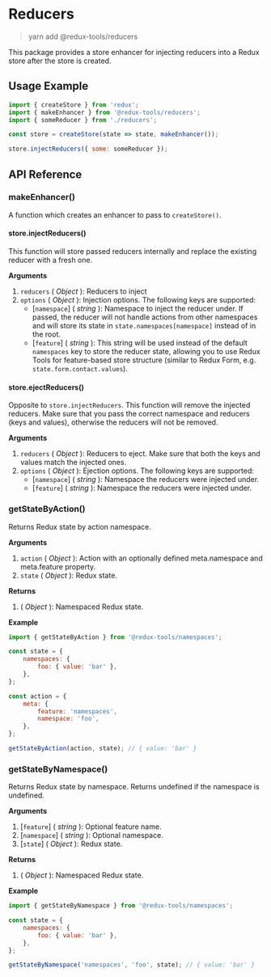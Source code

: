 # Reducers

> yarn add @redux-tools/reducers

This package provides a store enhancer for injecting reducers into a Redux store after the store is created.

## Usage Example

```js
import { createStore } from 'redux';
import { makeEnhancer } from '@redux-tools/reducers';
import { someReducer } from './reducers';

const store = createStore(state => state, makeEnhancer());

store.injectReducers({ some: someReducer });
```

## API Reference

### makeEnhancer()

A function which creates an enhancer to pass to `createStore()`.

#### store.injectReducers()

This function will store passed reducers internally and replace the existing reducer with a fresh one.

**Arguments**

1. `reducers` ( _Object_ ): Reducers to inject
2. `options` ( _Object_ ): Injection options. The following keys are supported:
   - [`namespace`] \( _string_ ): Namespace to inject the reducer under. If passed, the reducer will not handle actions from other namespaces and will store its state in `state.namespaces[namespace]` instead of in the root.
   - [`feature`] \( _string_ ): This string will be used instead of the default `namespaces` key to store the reducer state, allowing you to use Redux Tools for feature-based store structure (similar to Redux Form, e.g. `state.form.contact.values`).

#### store.ejectReducers()

Opposite to `store.injectReducers`. This function will remove the injected reducers. Make sure that you pass the correct namespace and reducers (keys and values), otherwise the reducers will not be removed.

**Arguments**

1. `reducers` ( _Object_ ): Reducers to eject. Make sure that both the keys and values match the injected ones.
2. `options` ( _Object_ ): Ejection options. The following keys are supported:
   - [`namespace`] \( _string_ ): Namespace the reducers were injected under.
   - [`feature`] \( _string_ ): Namespace the reducers were injected under.

### getStateByAction()

Returns Redux state by action namespace.

**Arguments**

1. `action` ( _Object_ ): Action with an optionally defined meta.namespace and meta.feature property.
2. `state` ( _Object_ ): Redux state.

**Returns**

1. ( _Object_ ): Namespaced Redux state.

**Example**

```js
import { getStateByAction } from '@redux-tools/namespaces';

const state = {
	namespaces: {
		foo: { value: 'bar' },
	},
};

const action = {
	meta: {
		feature: 'namespaces',
		namespace: 'foo',
	},
};

getStateByAction(action, state); // { value: 'bar' }
```

### getStateByNamespace()

Returns Redux state by namespace. Returns undefined if the namespace is undefined.

**Arguments**

1. [`feature`] \( _string_ ): Optional feature name.
2. [`namespace`] \( _string_ ): Optional namespace.
3. [`state`] \( _Object_ ): Redux state.

**Returns**

1. ( _Object_ ): Namespaced Redux state.

**Example**

```js
import { getStateByNamespace } from '@redux-tools/namespaces';

const state = {
	namespaces: {
		foo: { value: 'bar' },
	},
};

getStateByNamespace('namespaces', 'foo', state); // { value: 'bar' }
```
